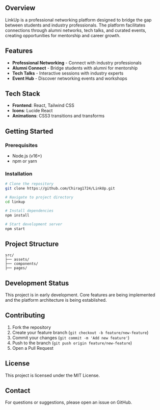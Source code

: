 ## Overview

LinkUp is a professional networking platform designed to bridge the gap between students and industry professionals. The platform facilitates connections through alumni networks, tech talks, and curated events, creating opportunities for mentorship and career growth.

## Features

- **Professional Networking** - Connect with industry professionals
- **Alumni Connect** - Bridge students with alumni for mentorship
- **Tech Talks** - Interactive sessions with industry experts  
- **Event Hub** - Discover networking events and workshops

## Tech Stack

- **Frontend**: React, Tailwind CSS
- **Icons**: Lucide React
- **Animations**: CSS3 transitions and transforms

## Getting Started

### Prerequisites

- Node.js (v16+)
- npm or yarn

### Installation

```bash
# Clone the repository
git clone https://github.com/Chirag1724/LinkUp.git

# Navigate to project directory
cd linkup

# Install dependencies
npm install

# Start development server
npm start
```


## Project Structure

```
src/
├── assets/
├── components/
├── pages/
```

## Development Status

This project is in early development. Core features are being implemented and the platform architecture is being established.

## Contributing

1. Fork the repository
2. Create your feature branch (`git checkout -b feature/new-feature`)
3. Commit your changes (`git commit -m 'Add new feature'`)
4. Push to the branch (`git push origin feature/new-feature`)
5. Open a Pull Request

## License

This project is licensed under the MIT License.

## Contact

For questions or suggestions, please open an issue on GitHub.
